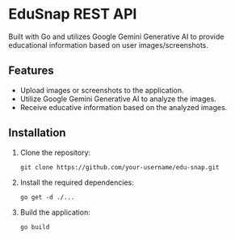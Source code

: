 # EduSnap REST API

Built with Go and utilizes Google Gemini Generative AI to provide educational information based on user images/screenshots.

## Features

- Upload images or screenshots to the application.
- Utilize Google Gemini Generative AI to analyze the images.
- Receive educative information based on the analyzed images.

## Installation

1. Clone the repository:

   ```shell
   git clone https://github.com/your-username/edu-snap.git
   ```

2. Install the required dependencies:

   ```shell
   go get -d ./...
   ```

3. Build the application:

   ```shell
   go build
   ```
